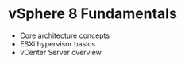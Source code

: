 # vSphere 8 Fundamentals
- Core architecture concepts
- ESXi hypervisor basics
- vCenter Server overview
